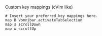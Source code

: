 Custom key mappings (cVim like)

```
# Insert your preferred key mappings here.
map B Vomnibar.activateTabSelection
map s scrollDown
map w scrollUp
```
